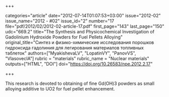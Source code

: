 +++

categories="article"
date="2012-07-14T01:07:53+03:00"
issue="2012-02"
issue_name="2012 - #02"
issue_id="2"
number="17
file="pdf/2012/02/2012-02-article-17.pdf"
first_page="143"
last_page="150"
udc="669.2"
title="The Synthesis and Physicochemical Investigation of Gadolinium Hydroxide Powders for Fuel Pellets Alloying"
original_title="Синтез и физико-химические исследования порошков гидроксида гадолиния для легирования материалов топливных таблеток"
authors=["MyakishevaLV", "LopatinVY", "PanovVS", "VlasovecIA"]
rubric = "materials"
rubric_name = "Nuclear materials"
outputs=["HTML", "DOI"]
doi="https://doi.org/10.26583/npe.2012.2.17"

+++

This research is devoted to obtaining of fine Gd(OH)3 powders as small alloying additive to UO2 for fuel pellet enhancement.